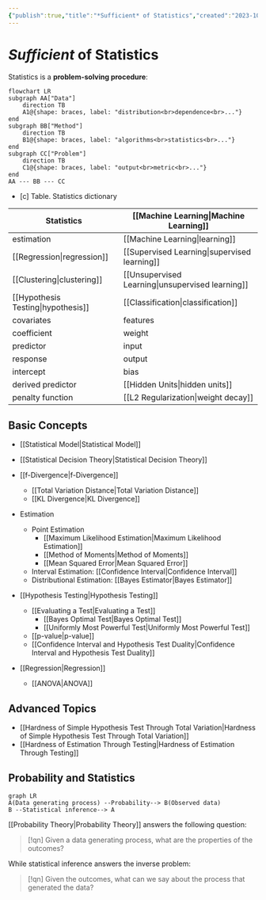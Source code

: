 ```yaml
---
{"publish":true,"title":"*Sufficient* of Statistics","created":"2023-10-17T21:41:50","modified":"2025-06-01T04:24:12","cssclasses":""}
---
```



# *Sufficient* of Statistics

Statistics is a **problem-solving procedure**:

```mermaid
flowchart LR
subgraph AA["Data"]
    direction TB
    A1@{shape: braces, label: "distribution<br>dependence<br>..."}
end
subgraph BB["Method"]
    direction TB
    B1@{shape: braces, label: "algorithms<br>statistics<br>..."}
end
subgraph CC["Problem"]
    direction TB
    C1@{shape: braces, label: "output<br>metric<br>..."}
end
AA --- BB --- CC
```

- [c] Table. Statistics dictionary

| Statistics                      | **[[Machine Learning\|Machine Learning]]**            |
| ------------------------------- | ----------------------------------- |
| estimation                      | [[Machine Learning\|learning]]      |
| [[Regression\|regression]]                  | [[Supervised Learning\|supervised learning]]             |
| [[Clustering\|clustering]]                  | [[Unsupervised Learning\|unsupervised learning]]           |
| [[Hypothesis Testing\|hypothesis]] | [[Classification\|classification]]                  |
| covariates                      | features                            |
| coefficient                     | weight                              |
| predictor                       | input                               |
| response                        | output                              |
| intercept                       | bias                                |
| derived predictor               | [[Hidden Units\|hidden units]]                    |
| penalty function                | [[L2 Regularization\|weight decay]] |

## Basic Concepts

- [[Statistical Model\|Statistical Model]]
- [[Statistical Decision Theory\|Statistical Decision Theory]]
- [[f-Divergence\|f-Divergence]]
    - [[Total Variation Distance\|Total Variation Distance]]
    - [[KL Divergence\|KL Divergence]]

- Estimation
    - Point Estimation
        - [[Maximum Likelihood Estimation\|Maximum Likelihood Estimation]]
        - [[Method of Moments\|Method of Moments]]
        - [[Mean Squared Error\|Mean Squared Error]]
    - Interval Estimation: [[Confidence Interval\|Confidence Interval]]
    - Distributional Estimation: [[Bayes Estimator\|Bayes Estimator]]
- [[Hypothesis Testing\|Hypothesis Testing]]
    - [[Evaluating a Test\|Evaluating a Test]]
        - [[Bayes Optimal Test\|Bayes Optimal Test]]
        - [[Uniformly Most Powerful Test\|Uniformly Most Powerful Test]]
    - [[p-value\|p-value]]
    - [[Confidence Interval and Hypothesis Test Duality\|Confidence Interval and Hypothesis Test Duality]]
- [[Regression\|Regression]]
    - [[ANOVA\|ANOVA]]

## Advanced Topics

- [[Hardness of Simple Hypothesis Test Through Total Variation\|Hardness of Simple Hypothesis Test Through Total Variation]]
- [[Hardness of Estimation Through Testing\|Hardness of Estimation Through Testing]]

## Probability and Statistics

```mermaid
graph LR
A(Data generating process) --Probability--> B(Observed data)
B --Statistical inference--> A
```

[[Probability Theory\|Probability Theory]] answers the following question:

> [!qn] Given a data generating process, what are the properties of the outcomes?

While statistical inference answers the inverse problem:

> [!qn] Given the outcomes, what can we say about the process that generated the data?
